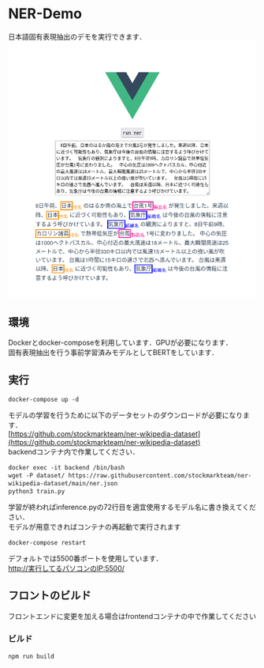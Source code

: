 # NER-Demo
日本語固有表現抽出のデモを実行できます．  
<img src="img/fig1.png" width="700">

## 環境
Dockerとdocker-composeを利用しています．GPUが必要になります．  
固有表現抽出を行う事前学習済みモデルとしてBERTをしています．

## 実行
```
docker-compose up -d
```
モデルの学習を行うために以下のデータセットのダウンロードが必要になります．  
[https://github.com/stockmarkteam/ner-wikipedia-dataset](https://github.com/stockmarkteam/ner-wikipedia-dataset)  
backendコンテナ内で作業してください．

```
docker exec -it backend /bin/bash
wget -P dataset/ https://raw.githubusercontent.com/stockmarkteam/ner-wikipedia-dataset/main/ner.json
python3 train.py
```
学習が終わればinference.pyの72行目を適宜使用するモデル名に書き換えてください．  
モデルが用意できればコンテナの再起動で実行されます

```
docker-compose restart
```
デフォルトでは5500番ポートを使用しています．  
[http://実行してるパソコンのIP:5500/](http://実行してるパソコンのIP:5500/)  

## フロントのビルド
フロントエンドに変更を加える場合はfrontendコンテナの中で作業してください
### ビルド
```
npm run build
```